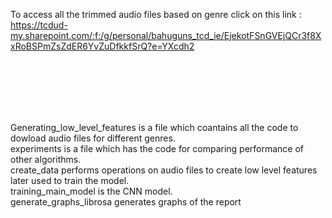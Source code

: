 To access all the trimmed audio files based on genre click on this link : https://tcdud-my.sharepoint.com/:f:/g/personal/bahuguns_tcd_ie/EjekotFSnGVEjQCr3f8XxRoBSPmZsZdER6YvZuDfkkfSrQ?e=YXcdh2


<br  />
<br  />
<br  />
<br  />
<br  />

Generating_low_level_features is a file which coantains all the code to dowload audio files for different genres.<br  />
experiments is a file which has the code for comparing performance of other algorithms.<br  />
create_data performs operations on audio files to create low level features later used to train the model.<br  />
training_main_model is the CNN model.<br  />
generate_graphs_librosa generates graphs of the report<br  />

